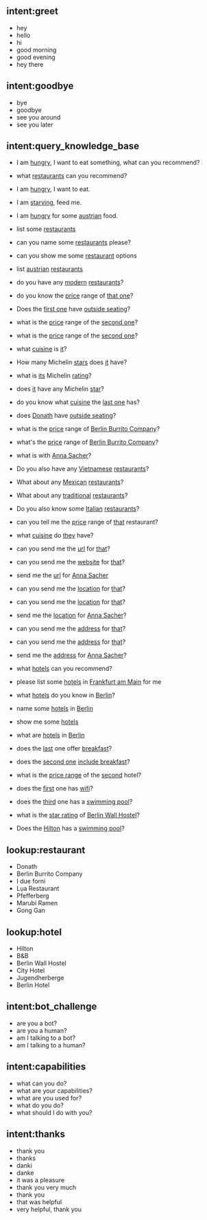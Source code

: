 ## intent:greet
- hey
- hello
- hi
- good morning
- good evening
- hey there

## intent:goodbye
- bye
- goodbye
- see you around
- see you later

## intent:query_knowledge_base
- I am [hungry](object_type:restaurant), I want to eat something, what can you recommend?
- what [restaurants](object_type:restaurant) can you recommend?
- I am [hungry](object_type:restaurant), I want to eat.
- I am [starving](object_type:restaurant), feed me.
- I am [hungry](object_type:restaurant) for some [austrian](cuisine:traditional) food.
- list some [restaurants](object_type:restaurant)
- can you name some [restaurants](object_type:restaurant) please?
- can you show me some [restaurant](object_type:restaurant) options
- list [austrian](cuisine:traditional) [restaurants](object_type:restaurant)
- do you have any [modern](cuisine) [restaurants](object_type:restaurant)?
- do you know the [price](attribute:price) range of [that one](mention)?
- Does the [first one](mention:1) have [outside seating](attribute:outside-seating)?
- what is the [price](attribute:price) range of the [second one](mention:2)?
- what is the [price](attribute:price) range of the [second one](mention:2)?
- what [cuisine](attribute) is [it](mention)?
- How many Michelin [stars](attribute:stars) does [it](mention) have?
- what is [its](mention) Michelin [rating](attribute:stars)?
- does [it](mention) have any Michelin [star](attribute:stars)?
- do you know what [cuisine](attribute) the [last one](mention:LAST) has?
- does [Donath](restaurant) have [outside seating](attribute:outside-seating)?
- what is the [price](attribute:price) range of [Berlin Burrito Company](restaurant)?
- what's the [price](attribute:price) range of [Berlin Burrito Company](restaurant)?
- what is with [Anna Sacher](restaurant)?
- Do you also have any [Vietnamese](cuisine) [restaurants](object_type:restaurant)?
- What about any [Mexican](cuisine) [restaurants](object_type:restaurant)?
- What about any [traditional](cuisine) [restaurants](object_type:restaurant)?
- Do you also know some [Italian](cuisine) [restaurants](object_type:restaurant)?
- can you tell me the [price](attribute:price) range of [that](mention) restaurant?
- what [cuisine](attribute) do [they](mention) have?
- can you send me the [url](attribute:url) for [that](mention)?
- can you send me the [website](attribute:url) for [that](mention)?
- send me the [url](attribute:url) for [Anna Sacher](restaurant)
- can you send me the [location](attribute:address) for [that](mention)?
- can you send me the [location](attribute:address) for [that](mention)?
- send me the [location](attribute:address) for [Anna Sacher](restaurant)?
- can you send me the [address](attribute:address) for [that](mention)?
- can you send me the [address](attribute:address) for [that](mention)?
- send me the [address](attribute:address) for [Anna Sacher](restaurant)?

- what [hotels](object_type:hotel) can you recommend?
- please list some [hotels](object_type:hotel) in [Frankfurt am Main](city) for me
- what [hotels](object_type:hotel) do you know in [Berlin](city)?
- name some [hotels](object_type:hotel) in [Berlin](city)
- show me some [hotels](object_type:hotel)
- what are [hotels](object_type:hotel) in [Berlin](city)
- does the [last](mention:LAST) one offer [breakfast](attribute:breakfast-included)?
- does the [second one](mention:2) [include breakfast](breakfast-included)?
- what is the [price range](attribute:price-range) of the [second](mention:2) hotel?
- does the [first](mention:1) one has [wifi](attribute:free-wifi)?
- does the [third](mention:3) one has a [swimming pool](attribute:swimming-pool)?
- what is the [star rating](attribute:star-rating) of [Berlin Wall Hostel](hotel)?
- Does the [Hilton](hotel) has a [swimming pool](attribute:swimming-pool)?


## lookup:restaurant
- Donath
- Berlin Burrito Company
- I due forni
- Lụa Restaurant
- Pfefferberg
- Marubi Ramen
- Gong Gan

## lookup:hotel
- Hilton
- B&B
- Berlin Wall Hostel
- City Hotel
- Jugendherberge
- Berlin Hotel

## intent:bot_challenge
- are you a bot?
- are you a human?
- am I talking to a bot?
- am I talking to a human?

## intent:capabilities
- what can you do?
- what are your capabilities?
- what are you used for?
- what do you do?
- what should I do with you?

## intent:thanks
- thank you
- thanks
- danki
- danke
- it was a pleasure
- thank you very much
- thank you
- that was helpful
- very helpful, thank you